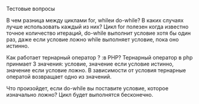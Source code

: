 Тестовые вопросы

В чем разница между циклами for, whileи do-while? В каких случаях лучше использовать каждый из них?
Цикл for полезен когда известно точное количество итераций, 
do-while выполнит условие хотя бы один раз, даже если условие ложно
while выполняет условие, пока оно истинно.

Как работает тернарный оператор ? :в PHP?
Тернарный оператор в php принмает 3 значения: условие, значение если условие истинно, значение если условие ложно.
В зависимости от условия тернарные оператой возвращает одно из значений.

Что произойдет, если do-while вы поставите условие, которое изначально ложно?
Цикл будет выполнятся бесконечно.